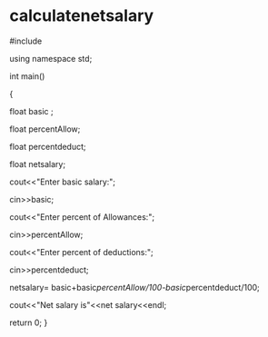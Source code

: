 # calculatenetsalary

#include <iostream>

using namespace std;

int main()

{
     
float basic ;

float percentAllow;

float percentdeduct;

float netsalary;

cout<<"Enter basic salary:";

cin>>basic;

cout<<"Enter percent of Allowances:";

cin>>percentAllow;

cout<<"Enter percent of deductions:";

cin>>percentdeduct;

netsalary= basic+basic*percentAllow/100-basic*percentdeduct/100;

cout<<"Net salary is"<<net salary<<endl;
 
 return 0;
}

